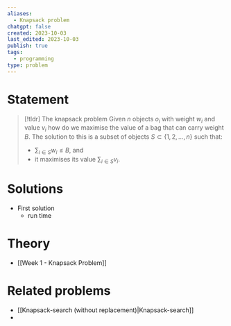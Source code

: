 ```yaml
---
aliases:
  - Knapsack problem
chatgpt: false
created: 2023-10-03
last_edited: 2023-10-03
publish: true
tags:
  - programming
type: problem
---
```

# Statement

> [!tldr] The knapsack problem
> Given $n$ objects $o_i$ with weight $w_i$ and value $v_i$ how do we maximise the value of a bag that can carry weight $B$. The solution to this is a subset of objects $S \subset \{1, 2, \ldots, n\}$ such that:
> - $\sum_{i \in S} w_i \leq B$, and
> - it maximises its value $\sum_{i \in S} v_i$.

# Solutions

- First solution
	- run time

# Theory

- [[Week 1 - Knapsack Problem]]

# Related problems

- [[Knapsack-search (without replacement)|Knapsack-search]]
-
